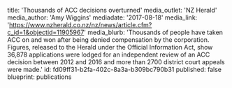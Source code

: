 title: 'Thousands of ACC decisions overturned'
media_outlet: 'NZ Herald'
media_author: 'Amy Wiggins'
mediadate: '2017-08-18'
media_link: 'https://www.nzherald.co.nz/nz/news/article.cfm?c_id=1&objectid=11905967'
media_blurb: 'Thousands of people have taken ACC on and won after being denied compensation by the corporation. Figures, released to the Herald under the Official Information Act, show 36,878 applications were lodged for an independent review of an ACC decision between 2012 and 2016 and more than 2700 district court appeals were made.'
id: fd09ff31-b2fa-402c-8a3a-b309bc790b31
published: false
blueprint: publications
